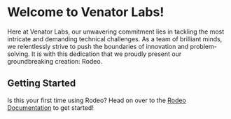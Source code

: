 # Welcome to Venator Labs!

Here at Venator Labs, our unwavering commitment lies in tackling the most intricate and demanding technical challenges. As a team of brilliant minds, we relentlessly strive to push the boundaries of innovation and problem-solving. It is with this dedication that we proudly present our groundbreaking creation: Rodeo.

## Getting Started

Is this your first time using Rodeo? Head on over to the [Rodeo Documentation](/rodeo/what-is-rodeo) to get started!